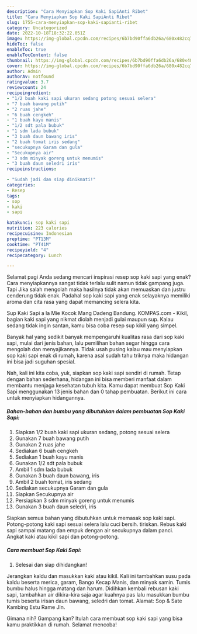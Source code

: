 ```yaml
---
description: "Cara Menyiapkan Sop Kaki SapiAnti Ribet"
title: "Cara Menyiapkan Sop Kaki SapiAnti Ribet"
slug: 1755-cara-menyiapkan-sop-kaki-sapianti-ribet
category: Uncategorized
date: 2022-10-18T18:32:22.051Z
image: https://img-global.cpcdn.com/recipes/6b7bd90ffa6db26a/680x482cq70/sop-kaki-sapi-foto-resep-utama.jpg
hideToc: false
enableToc: true
enableTocContent: false
thumbnail: https://img-global.cpcdn.com/recipes/6b7bd90ffa6db26a/680x482cq70/sop-kaki-sapi-foto-resep-utama.jpg
cover: https://img-global.cpcdn.com/recipes/6b7bd90ffa6db26a/680x482cq70/sop-kaki-sapi-foto-resep-utama.jpg
author: Admin
authorAv: notfound
ratingvalue: 3.7
reviewcount: 24
recipeingredient:
- "1/2 buah kaki sapi ukuran sedang potong sesuai selera"
- "7 buah bawang putih"
- "2 ruas jahe"
- "6 buah cengkeh"
- "1 buah kayu manis"
- "1/2 sdt pala bubuk"
- "1 sdm lada bubuk"
- "3 buah daun bawang iris"
- "2 buah tomat iris sedang"
- "secukupnya Garam dan gula"
- "Secukupnya air"
- "3 sdm minyak goreng untuk menumis"
- "3 buah daun seledri iris"
recipeinstructions:

- "Sudah jadi dan siap dinikmati!"
categories:
- Resep
tags:
- sop
- kaki
- sapi

katakunci: sop kaki sapi 
nutrition: 223 calories
recipecuisine: Indonesian
preptime: "PT13M"
cooktime: "PT41M"
recipeyield: "4"
recipecategory: Lunch

---
```



Selamat pagi Anda sedang mencari inspirasi resep sop kaki sapi yang enak? Cara menyiapkannya sangat tidak terlalu sulit namun tidak gampang juga. Tapi Jika salah mengolah maka hasilnya tidak akan memuaskan dan justru cenderung tidak enak. Padahal sop kaki sapi yang enak selayaknya memiliki aroma dan cita rasa yang dapat memancing selera kita.


Sup Kaki Sapi a la Mie Kocok Mang Dadeng Bandung. KOMPAS.com - Kikil, bagian kaki sapi yang nikmat diolah menjadi gulai maupun sup. Kalau sedang tidak ingin santan, kamu bisa coba resep sup kikil yang simpel.

Banyak hal yang sedikit banyak mempengaruhi kualitas rasa dari sop kaki sapi, mulai dari jenis bahan, lalu pemilihan bahan segar hingga cara mengolah dan menyajikannya. Tidak usah pusing kalau mau menyiapkan sop kaki sapi enak di rumah, karena asal sudah tahu triknya maka hidangan ini bisa jadi suguhan spesial.


Nah, kali ini kita coba, yuk, siapkan sop kaki sapi sendiri di rumah. Tetap dengan bahan sederhana, hidangan ini bisa memberi manfaat dalam membantu menjaga kesehatan tubuh kita. Kamu dapat membuat Sop Kaki Sapi menggunakan 13 jenis bahan dan 0 tahap pembuatan. Berikut ini cara untuk menyiapkan hidangannya.

<!--inarticleads1-->

##### Bahan-bahan dan bumbu yang dibutuhkan dalam pembuatan Sop Kaki Sapi:

1. Siapkan 1/2 buah kaki sapi ukuran sedang, potong sesuai selera
1. Gunakan 7 buah bawang putih
1. Gunakan 2 ruas jahe
1. Sediakan 6 buah cengkeh
1. Sediakan 1 buah kayu manis
1. Gunakan 1/2 sdt pala bubuk
1. Ambil 1 sdm lada bubuk
1. Gunakan 3 buah daun bawang, iris
1. Ambil 2 buah tomat, iris sedang
1. Sediakan secukupnya Garam dan gula
1. Siapkan Secukupnya air
1. Persiapkan 3 sdm minyak goreng untuk menumis
1. Gunakan 3 buah daun seledri, iris


Siapkan semua bahan yang dibutuhkan untuk memasak sop kaki sapi. Potong-potong kaki sapi sesuai selera lalu cuci bersih. tiriskan. Rebus kaki sapi sampai matang dan empuk dengan air secukupnya dalam panci. Angkat kaki atau kikil sapi dan potong-potong. 

<!--inarticleads2-->

##### Cara membuat Sop Kaki Sapi:


1. Selesai dan siap dihidangkan!

Jerangkan kaldu dan masukkan kaki atau kikil. Kali ini tambahkan susu pada kaldu beserta merica, garam, Bango Kecap Manis, dan minyak samin. Tumis bumbu halus hingga matang dan harum. Didihkan kembali rebusan kaki sapi, tambahkan air dikira-kira saja agar kuahnya pas lalu masukkan bumbu tumis beserta irisan daun bawang, seledri dan tomat. Alamat: Sop &amp; Sate Kambing Estu Rame Jln. 

Gimana nih? Gampang kan? Itulah cara membuat sop kaki sapi yang bisa kamu praktikkan di rumah. Selamat mencoba!
